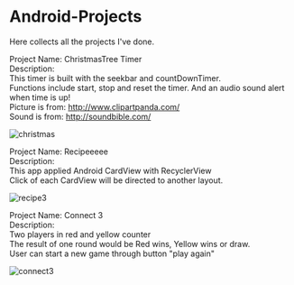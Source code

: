 # Android-Projects
Here collects all the projects I've done.

Project Name: ChristmasTree Timer  
Description:  
This timer is built with the seekbar and countDownTimer.  
Functions include start, stop and reset the timer. And an audio sound alert when time is up!  
Picture is from: http://www.clipartpanda.com/  
Sound is from: http://soundbible.com/  

![christmas](https://user-images.githubusercontent.com/54572005/95621155-17d80480-0a26-11eb-9179-7a308d568451.gif)  

Project Name: Recipeeeee  
Description:  
This app applied Android CardView with RecyclerView  
Click of each CardView will be directed to another layout.  

![recipe3](https://user-images.githubusercontent.com/54572005/95375050-f0513280-0893-11eb-8af8-30abc5aec6ed.gif)  


Project Name: Connect 3  
Description:  
Two players in red and yellow counter  
The result of one round would be Red wins, Yellow wins or draw.  
User can start a new game through button "play again"  

![connect3](https://user-images.githubusercontent.com/54572005/95027656-25b90e80-064f-11eb-8afa-d273c293ca6c.gif)  
